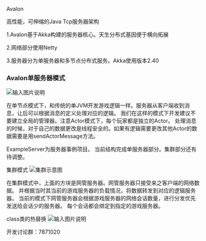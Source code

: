 Avalon 

高性能，可伸缩的Java Tcp服务器架构

1.Avalon基于Akka构建的服务器核心。天生分布式基因便于横向拓展

2.网络部分使用Netty

3.服务器分为单服务器和多节点分布式服务。Akka使用版本2.40



### Avalon单服务器模式

![输入图片说明](http://git.oschina.net/uploads/images/2015/0924/104510_3014dc5f_19059.jpeg "单节点")


在单节点模式下，和传统的单JVM开发游戏逻辑一样。服务器从客户端收到消息，让后可以根据消息的定义处理对应的逻辑。
我们在这样的模式下开发建议不要建立全局的管理器。注意Actor模式下，每个玩家都是独立的Actor。
处理消息的时候，对于自己的数据更改是线程安全的。如果有逻辑需要更改其他Actor的数据需要是用sendActorMessage方法。

ExampleServer为服务器事例项目。
当前结构完成单服务器部分。集群部分还有待调整。

集群模式
![集群示意图](http://git.oschina.net/uploads/images/2015/0925/145231_9f9ecfdd_19059.jpeg "集群示意图")

在集群模式中，上面的方块是网管服务器。网管服务器只接受来之客户端的网络数据。
并根据当时其当前的游戏服务器的负载情况，将数据转发到对应的逻辑服务器。
当前的模式下网管服务器会根据游戏服务器的网络会话数量，进行分发优先发送给会话少的服务器。
每个会话都会绑定到指定的游戏服务器。

class类的热替换
![输入图片说明](http://git.oschina.net/uploads/images/2015/1124/142440_9b539181_19059.png "在这里输入图片标题")

开发讨论群：7871020